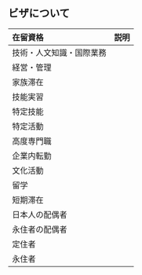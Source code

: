 ## ビザについて

| 在留資格                 | 説明 |
| :----------------------- | ---- |
| 技術・人文知識・国際業務 |      |
| 経営・管理               |      |
| 家族滞在                 |      |
| 技能実習                 |      |
| 特定技能                 |      |
| 特定活動                 |      |
| 高度専門職               |      |
| 企業内転勤               |      |
| 文化活動                 |      |
| 留学                     |      |
| 短期滞在                 |      |
| 日本人の配偶者           |      |
| 永住者の配偶者           |      |
| 定住者                   |      |
| 永住者                   |      |